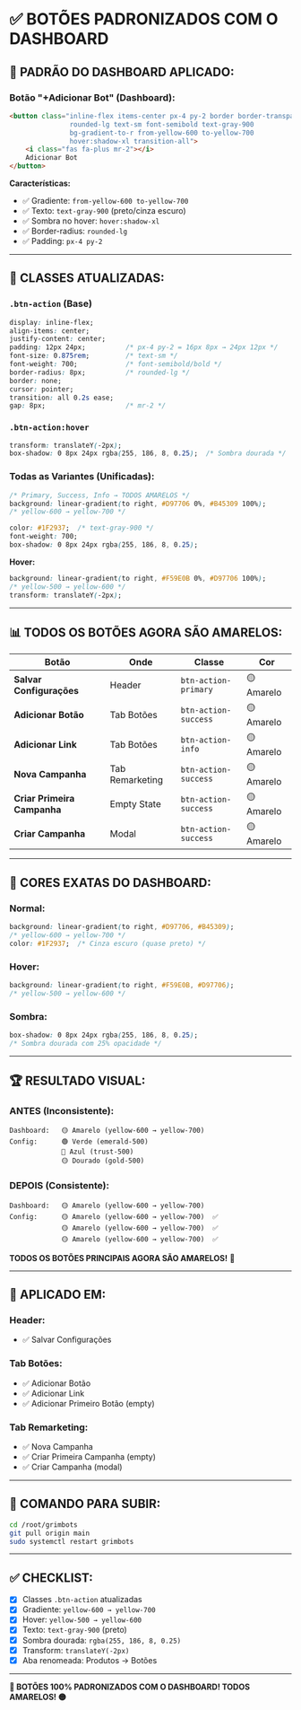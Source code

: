 # ✅ BOTÕES PADRONIZADOS COM O DASHBOARD

## 🎯 **PADRÃO DO DASHBOARD APLICADO:**

### **Botão "+Adicionar Bot" (Dashboard):**
```html
<button class="inline-flex items-center px-4 py-2 border border-transparent 
               rounded-lg text-sm font-semibold text-gray-900 
               bg-gradient-to-r from-yellow-600 to-yellow-700 
               hover:shadow-xl transition-all">
    <i class="fas fa-plus mr-2"></i> 
    Adicionar Bot
</button>
```

**Características:**
- ✅ Gradiente: `from-yellow-600 to-yellow-700`
- ✅ Texto: `text-gray-900` (preto/cinza escuro)
- ✅ Sombra no hover: `hover:shadow-xl`
- ✅ Border-radius: `rounded-lg`
- ✅ Padding: `px-4 py-2`

---

## 🎨 **CLASSES ATUALIZADAS:**

### **`.btn-action` (Base)**
```css
display: inline-flex;
align-items: center;
justify-content: center;
padding: 12px 24px;          /* px-4 py-2 = 16px 8px → 24px 12px */
font-size: 0.875rem;         /* text-sm */
font-weight: 700;            /* font-semibold/bold */
border-radius: 8px;          /* rounded-lg */
border: none;
cursor: pointer;
transition: all 0.2s ease;
gap: 8px;                    /* mr-2 */
```

### **`.btn-action:hover`**
```css
transform: translateY(-2px);
box-shadow: 0 8px 24px rgba(255, 186, 8, 0.25);  /* Sombra dourada */
```

### **Todas as Variantes (Unificadas):**
```css
/* Primary, Success, Info → TODOS AMARELOS */
background: linear-gradient(to right, #D97706 0%, #B45309 100%);
/* yellow-600 → yellow-700 */

color: #1F2937;  /* text-gray-900 */
font-weight: 700;
box-shadow: 0 8px 24px rgba(255, 186, 8, 0.25);
```

**Hover:**
```css
background: linear-gradient(to right, #F59E0B 0%, #D97706 100%);
/* yellow-500 → yellow-600 */
transform: translateY(-2px);
```

---

## 📊 **TODOS OS BOTÕES AGORA SÃO AMARELOS:**

| Botão | Onde | Classe | Cor |
|-------|------|--------|-----|
| **Salvar Configurações** | Header | `btn-action-primary` | 🟡 Amarelo |
| **Adicionar Botão** | Tab Botões | `btn-action-success` | 🟡 Amarelo |
| **Adicionar Link** | Tab Botões | `btn-action-info` | 🟡 Amarelo |
| **Nova Campanha** | Tab Remarketing | `btn-action-success` | 🟡 Amarelo |
| **Criar Primeira Campanha** | Empty State | `btn-action-success` | 🟡 Amarelo |
| **Criar Campanha** | Modal | `btn-action-success` | 🟡 Amarelo |

---

## 🎨 **CORES EXATAS DO DASHBOARD:**

### **Normal:**
```css
background: linear-gradient(to right, #D97706, #B45309);
/* yellow-600 → yellow-700 */
color: #1F2937;  /* Cinza escuro (quase preto) */
```

### **Hover:**
```css
background: linear-gradient(to right, #F59E0B, #D97706);
/* yellow-500 → yellow-600 */
```

### **Sombra:**
```css
box-shadow: 0 8px 24px rgba(255, 186, 8, 0.25);
/* Sombra dourada com 25% opacidade */
```

---

## 🏆 **RESULTADO VISUAL:**

### **ANTES (Inconsistente):**
```
Dashboard:   🟡 Amarelo (yellow-600 → yellow-700)
Config:      🟢 Verde (emerald-500)
             🔵 Azul (trust-500)
             🟡 Dourado (gold-500)
```

### **DEPOIS (Consistente):**
```
Dashboard:   🟡 Amarelo (yellow-600 → yellow-700)
Config:      🟡 Amarelo (yellow-600 → yellow-700)  ✅
             🟡 Amarelo (yellow-600 → yellow-700)  ✅
             🟡 Amarelo (yellow-600 → yellow-700)  ✅
```

**TODOS OS BOTÕES PRINCIPAIS AGORA SÃO AMARELOS!** 🎯

---

## 🔧 **APLICADO EM:**

### **Header:**
- ✅ Salvar Configurações

### **Tab Botões:**
- ✅ Adicionar Botão
- ✅ Adicionar Link
- ✅ Adicionar Primeiro Botão (empty)

### **Tab Remarketing:**
- ✅ Nova Campanha
- ✅ Criar Primeira Campanha (empty)
- ✅ Criar Campanha (modal)

---

## 🚀 **COMANDO PARA SUBIR:**

```bash
cd /root/grimbots
git pull origin main
sudo systemctl restart grimbots
```

---

## ✅ **CHECKLIST:**

- [x] Classes `.btn-action` atualizadas
- [x] Gradiente: `yellow-600 → yellow-700`
- [x] Hover: `yellow-500 → yellow-600`
- [x] Texto: `text-gray-900` (preto)
- [x] Sombra dourada: `rgba(255, 186, 8, 0.25)`
- [x] Transform: `translateY(-2px)`
- [x] Aba renomeada: Produtos → Botões

---

**🎯 BOTÕES 100% PADRONIZADOS COM O DASHBOARD! TODOS AMARELOS! 🟡**

